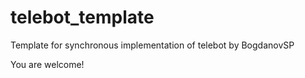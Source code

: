 # telebot_template
 Template for synchronous implementation of telebot by BogdanovSP

 You are welcome!